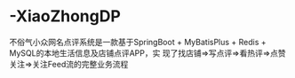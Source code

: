 # -XiaoZhongDP
不俗气小众网名点评系统是一款基于SpringBoot + MyBatisPlus + Redis + MySQL的本地生活信息及店铺点评APP，实 现了找店铺=>写点评=>看热评=>点赞关注=>关注Feed流的完整业务流程
